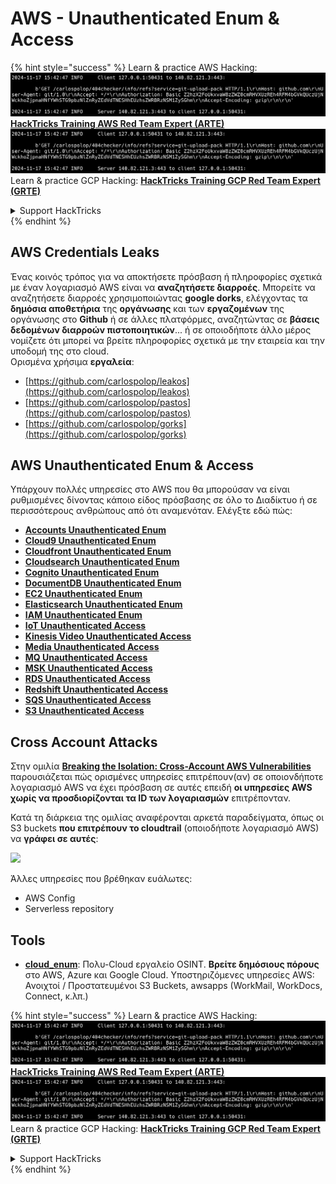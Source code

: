 # AWS - Unauthenticated Enum & Access

{% hint style="success" %}
Learn & practice AWS Hacking:<img src="../../../.gitbook/assets/image (1).png" alt="" data-size="line">[**HackTricks Training AWS Red Team Expert (ARTE)**](https://training.hacktricks.xyz/courses/arte)<img src="../../../.gitbook/assets/image (1).png" alt="" data-size="line">\
Learn & practice GCP Hacking: <img src="../../../.gitbook/assets/image (2).png" alt="" data-size="line">[**HackTricks Training GCP Red Team Expert (GRTE)**<img src="../../../.gitbook/assets/image (2).png" alt="" data-size="line">](https://training.hacktricks.xyz/courses/grte)

<details>

<summary>Support HackTricks</summary>

* Check the [**subscription plans**](https://github.com/sponsors/carlospolop)!
* **Join the** 💬 [**Discord group**](https://discord.gg/hRep4RUj7f) or the [**telegram group**](https://t.me/peass) or **follow** us on **Twitter** 🐦 [**@hacktricks\_live**](https://twitter.com/hacktricks\_live)**.**
* **Share hacking tricks by submitting PRs to the** [**HackTricks**](https://github.com/carlospolop/hacktricks) and [**HackTricks Cloud**](https://github.com/carlospolop/hacktricks-cloud) github repos.

</details>
{% endhint %}

## AWS Credentials Leaks

Ένας κοινός τρόπος για να αποκτήσετε πρόσβαση ή πληροφορίες σχετικά με έναν λογαριασμό AWS είναι να **αναζητήσετε διαρροές**. Μπορείτε να αναζητήσετε διαρροές χρησιμοποιώντας **google dorks**, ελέγχοντας τα **δημόσια αποθετήρια** της **οργάνωσης** και των **εργαζομένων** της οργάνωσης στο **Github** ή σε άλλες πλατφόρμες, αναζητώντας σε **βάσεις δεδομένων διαρροών πιστοποιητικών**... ή σε οποιοδήποτε άλλο μέρος νομίζετε ότι μπορεί να βρείτε πληροφορίες σχετικά με την εταιρεία και την υποδομή της στο cloud.\
Ορισμένα χρήσιμα **εργαλεία**:

* [https://github.com/carlospolop/leakos](https://github.com/carlospolop/leakos)
* [https://github.com/carlospolop/pastos](https://github.com/carlospolop/pastos)
* [https://github.com/carlospolop/gorks](https://github.com/carlospolop/gorks)

## AWS Unauthenticated Enum & Access

Υπάρχουν πολλές υπηρεσίες στο AWS που θα μπορούσαν να είναι ρυθμισμένες δίνοντας κάποιο είδος πρόσβασης σε όλο το Διαδίκτυο ή σε περισσότερους ανθρώπους από ότι αναμενόταν. Ελέγξτε εδώ πώς:

* [**Accounts Unauthenticated Enum**](aws-accounts-unauthenticated-enum.md)
* [**Cloud9 Unauthenticated Enum**](https://github.com/carlospolop/hacktricks-cloud/blob/master/pentesting-cloud/aws-security/aws-unauthenticated-enum-access/broken-reference/README.md)
* [**Cloudfront Unauthenticated Enum**](aws-cloudfront-unauthenticated-enum.md)
* [**Cloudsearch Unauthenticated Enum**](https://github.com/carlospolop/hacktricks-cloud/blob/master/pentesting-cloud/aws-security/aws-unauthenticated-enum-access/broken-reference/README.md)
* [**Cognito Unauthenticated Enum**](aws-cognito-unauthenticated-enum.md)
* [**DocumentDB Unauthenticated Enum**](aws-documentdb-enum.md)
* [**EC2 Unauthenticated Enum**](aws-ec2-unauthenticated-enum.md)
* [**Elasticsearch Unauthenticated Enum**](aws-elasticsearch-unauthenticated-enum.md)
* [**IAM Unauthenticated Enum**](aws-iam-and-sts-unauthenticated-enum.md)
* [**IoT Unauthenticated Access**](aws-iot-unauthenticated-enum.md)
* [**Kinesis Video Unauthenticated Access**](aws-kinesis-video-unauthenticated-enum.md)
* [**Media Unauthenticated Access**](aws-media-unauthenticated-enum.md)
* [**MQ Unauthenticated Access**](aws-mq-unauthenticated-enum.md)
* [**MSK Unauthenticated Access**](aws-msk-unauthenticated-enum.md)
* [**RDS Unauthenticated Access**](aws-rds-unauthenticated-enum.md)
* [**Redshift Unauthenticated Access**](aws-redshift-unauthenticated-enum.md)
* [**SQS Unauthenticated Access**](aws-sqs-unauthenticated-enum.md)
* [**S3 Unauthenticated Access**](aws-s3-unauthenticated-enum.md)

## Cross Account Attacks

Στην ομιλία [**Breaking the Isolation: Cross-Account AWS Vulnerabilities**](https://www.youtube.com/watch?v=JfEFIcpJ2wk) παρουσιάζεται πώς ορισμένες υπηρεσίες επιτρέπουν(αν) σε οποιονδήποτε λογαριασμό AWS να έχει πρόσβαση σε αυτές επειδή **οι υπηρεσίες AWS χωρίς να προσδιορίζονται τα ID των λογαριασμών** επιτρέπονταν.

Κατά τη διάρκεια της ομιλίας αναφέρονται αρκετά παραδείγματα, όπως οι S3 buckets **που επιτρέπουν το cloudtrail** (οποιοδήποτε λογαριασμό AWS) να **γράφει σε αυτές**:

![](<../../../.gitbook/assets/image (260).png>)

Άλλες υπηρεσίες που βρέθηκαν ευάλωτες:

* AWS Config
* Serverless repository

## Tools

* [**cloud\_enum**](https://github.com/initstring/cloud\_enum): Πολυ-Cloud εργαλείο OSINT. **Βρείτε δημόσιους πόρους** στο AWS, Azure και Google Cloud. Υποστηριζόμενες υπηρεσίες AWS: Ανοιχτοί / Προστατευμένοι S3 Buckets, awsapps (WorkMail, WorkDocs, Connect, κ.λπ.)

{% hint style="success" %}
Learn & practice AWS Hacking:<img src="../../../.gitbook/assets/image (1).png" alt="" data-size="line">[**HackTricks Training AWS Red Team Expert (ARTE)**](https://training.hacktricks.xyz/courses/arte)<img src="../../../.gitbook/assets/image (1).png" alt="" data-size="line">\
Learn & practice GCP Hacking: <img src="../../../.gitbook/assets/image (2).png" alt="" data-size="line">[**HackTricks Training GCP Red Team Expert (GRTE)**<img src="../../../.gitbook/assets/image (2).png" alt="" data-size="line">](https://training.hacktricks.xyz/courses/grte)

<details>

<summary>Support HackTricks</summary>

* Check the [**subscription plans**](https://github.com/sponsors/carlospolop)!
* **Join the** 💬 [**Discord group**](https://discord.gg/hRep4RUj7f) or the [**telegram group**](https://t.me/peass) or **follow** us on **Twitter** 🐦 [**@hacktricks\_live**](https://twitter.com/hacktricks\_live)**.**
* **Share hacking tricks by submitting PRs to the** [**HackTricks**](https://github.com/carlospolop/hacktricks) and [**HackTricks Cloud**](https://github.com/carlospolop/hacktricks-cloud) github repos.

</details>
{% endhint %}
